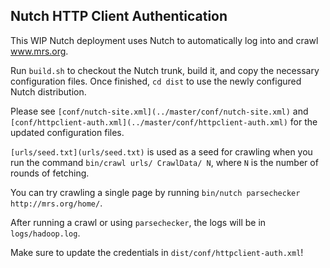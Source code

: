 Nutch HTTP Client Authentication
--------------------------------

This WIP Nutch deployment uses Nutch to automatically log into and crawl www.mrs.org.

Run `build.sh` to checkout the Nutch trunk, build it, and copy the necessary
configuration files. Once finished, `cd dist` to use the newly configured Nutch distribution.

Please see `[conf/nutch-site.xml](../master/conf/nutch-site.xml)` and
`[conf/httpclient-auth.xml](../master/conf/httpclient-auth.xml)` for the updated
configuration files.

`[urls/seed.txt](urls/seed.txt)` is used as a seed for crawling when you run the command
`bin/crawl urls/ CrawlData/ N`, where `N` is the number of rounds of fetching.

You can try crawling a single page by running `bin/nutch parsechecker http://mrs.org/home/`.

After running a crawl or using `parsechecker`, the logs will be in `logs/hadoop.log`.

Make sure to update the credentials in `dist/conf/httpclient-auth.xml`!
